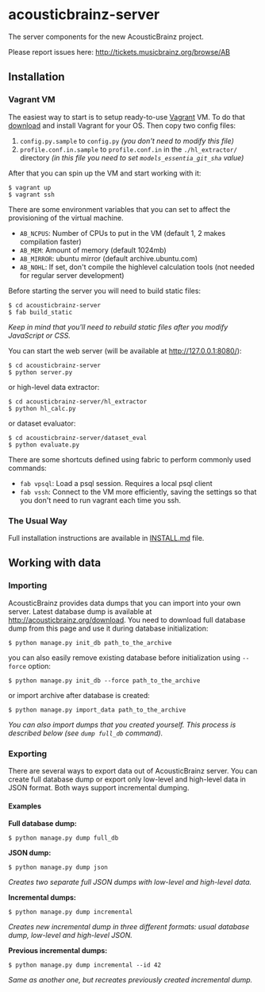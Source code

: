 acousticbrainz-server
=====================

The server components for the new AcousticBrainz project.

Please report issues here: http://tickets.musicbrainz.org/browse/AB


## Installation

### Vagrant VM

The easiest way to start is to setup ready-to-use [Vagrant](https://www.vagrantup.com/)
VM. To do that [download](https://www.vagrantup.com/downloads.html) and install
Vagrant for your OS. Then copy two config files:

1. `config.py.sample` to `config.py` *(you don't need to modify this file)*
2. `profile.conf.in.sample` to `profile.conf.in` in the `./hl_extractor/` directory
*(in this file you need to set `models_essentia_git_sha` value)*

After that you can spin up the VM and start working with it:

    $ vagrant up
    $ vagrant ssh

There are some environment variables that you can set to affect the
provisioning of the virtual machine.

 * `AB_NCPUS`: Number of CPUs to put in the VM (default 1, 2 makes
               compilation faster)
 * `AB_MEM`:   Amount of memory (default 1024mb)
 * `AB_MIRROR`: ubuntu mirror (default archive.ubuntu.com)
 * `AB_NOHL`: If set, don't compile the highlevel calculation tools
              (not needed for regular server development)

Before starting the server you will need to build static files:

    $ cd acousticbrainz-server
    $ fab build_static

*Keep in mind that you'll need to rebuild static files after you modify
JavaScript or CSS.*

You can start the web server (will be available at http://127.0.0.1:8080/):

    $ cd acousticbrainz-server
    $ python server.py

or high-level data extractor:

    $ cd acousticbrainz-server/hl_extractor
    $ python hl_calc.py

or dataset evaluator:

    $ cd acousticbrainz-server/dataset_eval
    $ python evaluate.py

There are some shortcuts defined using fabric to perform commonly used
commands:

 * `fab vpsql`: Load a psql session. Requires a local psql client
 * `fab vssh`: Connect to the VM more efficiently, saving the settings
               so that you don't need to run vagrant each time you ssh.

### The Usual Way

Full installation instructions are available in [INSTALL.md](https://github.com/metabrainz/acousticbrainz-server/blob/master/INSTALL.md) file.


## Working with data

### Importing

AcousticBrainz provides data dumps that you can import into your own server.
Latest database dump is available at http://acousticbrainz.org/download. You
need to download full database dump from this page and use it during database
initialization:

    $ python manage.py init_db path_to_the_archive

you can also easily remove existing database before initialization using
`--force` option:

    $ python manage.py init_db --force path_to_the_archive

or import archive after database is created:

    $ python manage.py import_data path_to_the_archive

*You can also import dumps that you created yourself. This process is described
below (see `dump full_db` command).*

### Exporting

There are several ways to export data out of AcousticBrainz server. You can
create full database dump or export only low-level and high-level data in JSON
format. Both ways support incremental dumping.

#### Examples

**Full database dump:**

    $ python manage.py dump full_db

**JSON dump:**

    $ python manage.py dump json

*Creates two separate full JSON dumps with low-level and high-level data.*

**Incremental dumps:**

    $ python manage.py dump incremental

*Creates new incremental dump in three different formats: usual database dump,
low-level and high-level JSON.*

**Previous incremental dumps:**

    $ python manage.py dump incremental --id 42

*Same as another one, but recreates previously created incremental dump.*

